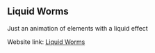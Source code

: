 ## Liquid Worms

Just an animation of elements with a liquid effect

Website link: [Liquid Worms](https://drichdev.github.io/Liquid-Worms/)
